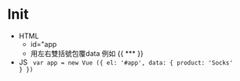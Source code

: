 # Init

- HTML
    - id="app
    - 用左右雙括號包覆data 例如 {{ *** }}		
- JS
	<code>
		var app = new Vue ({
			el: '#app',
			data: {
				product: 'Socks'
			}
		})	
	</code>